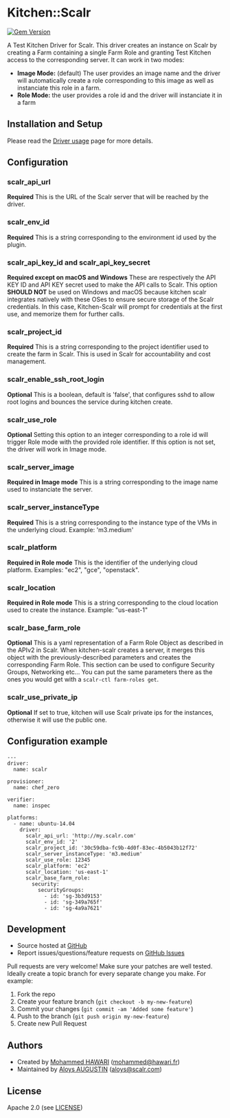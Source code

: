 # <a name="title"></a> Kitchen::Scalr

[![Gem Version](https://badge.fury.io/rb/kitchen-scalr.svg)](https://badge.fury.io/rb/kitchen-scalr)

A Test Kitchen Driver for Scalr. This driver creates an instance on Scalr by creating a Farm containing a single Farm Role and granting Test Kitchen access to the corresponding server. It can work in two modes:
* **Image Mode:** (default) The user provides an image name and the driver will automatically create a role corresponding to this image as well as instanciate this role in a farm.
* **Role Mode:** the user provides a role id and the driver will instanciate it in a farm

## <a name="installation"></a> Installation and Setup

Please read the [Driver usage][driver_usage] page for more details.

## <a name="config"></a> Configuration
### scalr_api_url
**Required** This is the URL of the Scalr server that will be reached by the driver.
### scalr_env_id
**Required** This is a string corresponding to the environment id used by the plugin.
### scalr_api_key_id and scalr_api_key_secret
**Required except on macOS and Windows** These are respectively the API KEY ID and API KEY secret used to make the API calls to Scalr. This option **SHOULD NOT** be used on Windows and macOS because kitchen scalr integrates natively with these OSes to ensure secure storage of the Scalr credentials. In this case, Kitchen-Scalr will prompt for credentials at the first use, and memorize them for further calls.
### scalr_project_id
**Required** This is a string corresponding to the project identifier used to create the farm in Scalr. This is used in Scalr for accountability and cost management.
### scalr_enable_ssh_root_login
**Optional** This is a boolean, default is 'false', that configures sshd to allow root logins and bounces the service during kitchen create.
### scalr_use_role
**Optional** Setting this option to an integer corresponding to a role id will trigger Role mode with the provided role identifier. If this option is not set, the driver will work in Image mode.
### scalr_server_image
**Required in Image mode** This is a string corresponding to the image name used to instanciate the server.
### scalr_server_instanceType
**Required** This is a string corresponding to the instance type of the VMs in the underlying cloud. Example: 'm3.medium'
### scalr_platform
**Required in Role mode** This is the identifier of the underlying cloud platform. Examples: "ec2", "gce", "openstack".
### scalr_location
**Required in Role mode** This is a string corresponding to the cloud location used to create the instance. Example: "us-east-1"
### scalr_base_farm_role
**Optional** This is a yaml representation of a Farm Role Object as described in the APIv2 in Scalr. When kitchen-scalr creates a server, it merges this object with the previously-described parameters and creates the corresponding Farm Role. This section can be used to configure Security Groups, Networking etc... You can put the same parameters there as the ones you would get with a `scalr-ctl farm-roles get`.
### scalr_use_private_ip
**Optional** If set to true, kitchen will use Scalr private ips for the instances, otherwise it will use the public one.
## Configuration example
    ---
    driver:
      name: scalr

    provisioner:
      name: chef_zero
    
    verifier:
      name: inspec

    platforms:
      - name: ubuntu-14.04
        driver:
          scalr_api_url: 'http://my.scalr.com'
          scalr_env_id: '2'
          scalr_project_id: '30c59dba-fc9b-4d0f-83ec-4b5043b12f72'
          scalr_server_instanceType: 'm3.medium'
          scalr_use_role: 12345
          scalr_platform: 'ec2'
          scalr_location: 'us-east-1'
          scalr_base_farm_role:
            security:
              securityGroups:
                - id: 'sg-3b3d9153'
                - id: 'sg-349a765f'
                - id: 'sg-4a9a7621'

## <a name="development"></a> Development

* Source hosted at [GitHub][repo]
* Report issues/questions/feature requests on [GitHub Issues][issues]

Pull requests are very welcome! Make sure your patches are well tested.
Ideally create a topic branch for every separate change you make. For
example:

1. Fork the repo
2. Create your feature branch (`git checkout -b my-new-feature`)
3. Commit your changes (`git commit -am 'Added some feature'`)
4. Push to the branch (`git push origin my-new-feature`)
5. Create new Pull Request

## <a name="authors"></a> Authors

- Created by [Mohammed HAWARI][author] (<mohammed@hawari.fr>)
- Maintained by [Aloys AUGUSTIN][maintainer] (<aloys@scalr.com>)

## <a name="license"></a> License

Apache 2.0 (see [LICENSE][license])


[author]:           https://github.com/momohawari
[maintainer]:       https://github.com/aloysaugustin
[issues]:           https://github.com/aloysaugustin/kitchen-scalr/issues
[license]:          https://github.com/aloysaugustin/kitchen-scalr/blob/master/LICENSE
[repo]:             https://github.com/aloysaugustin/kitchen-scalr
[driver_usage]:     http://kitchen.ci/docs/getting-started/adding-platform
[chef_omnibus_dl]:  http://www.chef.io/chef/install/
